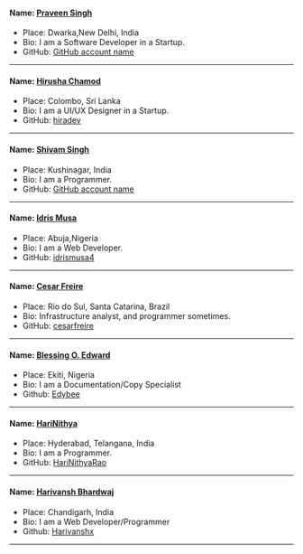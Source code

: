 #### Name: [Praveen Singh](https://github.com/praveensinghrajput23)

- Place: Dwarka,New Delhi, India
- Bio: I am a Software Developer in a Startup.
- GitHub: [GitHub account name](https://github.com/praveensinghrajput23)

---------------------------------------------------------------------------

#### Name: [Hirusha Chamod](https://github.com/hiradev)

- Place: Colombo, Sri Lanka
- Bio: I am a UI/UX Designer in a Startup.
- GitHub: [hiradev](https://github.com/hiradev)
---------------------------------------------------------------------------

#### Name: [Shivam Singh](https://github.com/sd-shiivam)

- Place: Kushinagar, India
- Bio: I am a Programmer.
- GitHub: [GitHub account name](https://github.com/sd-shiivam)
---------------------------------------------------------------------------

#### Name: [Idris Musa](https://github.com/idrismusa4)

- Place: Abuja,Nigeria
- Bio: I am a Web Developer.
- GitHub: [idrismusa4](https://github.com/idrismusa4)

---------------------------------------------------------------------------

#### Name: [Cesar Freire](https://github.com/cesarfreire)

- Place: Rio do Sul, Santa Catarina, Brazil
- Bio: Infrastructure analyst, and programmer sometimes.
- GitHub: [cesarfreire](https://github.com/cesarfreire)
---------------------------------------------------------------------------

#### Name: [Blessing O. Edward](https://github.com/Edybee)

- Place: Ekiti, Nigeria
- Bio: I am a Documentation/Copy Specialist
- Github: [Edybee](https://github.com/Edybee)
---------------------------------------------------------------------------

#### Name: [HariNithya](https://github.com/HariNithyaRao)

- Place: Hyderabad, Telangana, India
- Bio: I am a Programmer.
- GitHub: [HariNithyaRao](https://github.com/HariNithyaRao)
---------------------------------------------------------------------------


#### Name: [Harivansh Bhardwaj](https://github.com/harivanshx)

- Place: Chandigarh, India
- Bio: I am a Web Developer/Programmer
- Github: [Harivanshx](https://github.com/harivanshx)
---------------------------------------------------------------------------
